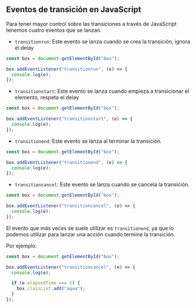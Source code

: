 ## Eventos de transición en JavaScript

Para tener mayor control sobre las transiciones a través de JavaScript tenemos cuatro eventos que se lanzan.

- `transitionrun`: Este evento se lanza cuando se crea la transición, ignora el delay

```js
const box = document.getElementById("box");

box.addEventListener("transitionrun", (e) => {
  console.log(e);
});
```

- `transitionstart`: Este evento se lanza cuando empieza a transicionar el elemento, respeta el delay

```js
const box = document.getElementById("box");

box.addEventListener("transitionstart", (e) => {
  console.log(e);
});
```

- `transitionend`: Este evento se lanza al terminar la transición.

```js
const box = document.getElementById("box");

box.addEventListener("transitionend", (e) => {
  console.log(e);
});
```

- `transitioncancel`: Este evento se lanza cuando se cancela la transición.

```js
const box = document.getElementById("box");

box.addEventListener("transitioncancel", (e) => {
  console.log(e);
});
```

El evento que más veces se suele utilizar es `transitionend`, ya que lo podemos utilizar para lanzar una acción cuando termine la transición.

Por ejemplo:

```js
const box = document.getElementById("box");

box.addEventListener("transitioncancel", (e) => {
  console.log(e);

  if (e.elapsedTime === 1) {
    box.classList.add("aqua");
  }
});
```
